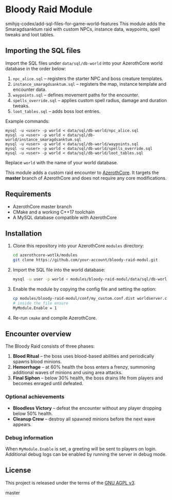 # Bloody Raid Module

smihjq-codex/add-sql-files-for-game-world-features
This module adds the Smaragdsanktum raid with custom NPCs, instance data, waypoints, spell tweaks and loot tables.

## Importing the SQL files

Import the SQL files under `data/sql/db-world` into your AzerothCore world database in the order below:

1. `npc_alice.sql` – registers the starter NPC and boss creature templates.
2. `instance_smaragdsanktum.sql` – registers the map, instance template and encounter data.
3. `waypoints.sql` – defines movement paths for the encounter.
4. `spells_override.sql` – applies custom spell radius, damage and duration tweaks.
5. `loot_tables.sql` – adds boss loot entries.

Example commands:

```
mysql -u <user> -p world < data/sql/db-world/npc_alice.sql
mysql -u <user> -p world < data/sql/db-world/instance_smaragdsanktum.sql
mysql -u <user> -p world < data/sql/db-world/waypoints.sql
mysql -u <user> -p world < data/sql/db-world/spells_override.sql
mysql -u <user> -p world < data/sql/db-world/loot_tables.sql
```

Replace `world` with the name of your world database.

This module adds a custom raid encounter to [AzerothCore](https://www.azerothcore.org).
It targets the **master** branch of AzerothCore and does not require any core modifications.

## Requirements
* AzerothCore master branch
* CMake and a working C++17 toolchain
* A MySQL database compatible with AzerothCore

## Installation
1. Clone this repository into your AzerothCore `modules` directory:
   ```bash
   cd azerothcore-wotlk/modules
   git clone https://github.com/your-account/bloody-raid-modul.git
   ```
2. Import the SQL file into the world database:
   ```bash
   mysql -u user -p world < modules/bloody-raid-modul/data/sql/db-world/skeleton_module_acore_string.sql
   ```
3. Enable the module by copying the config file and setting the option:
   ```bash
   cp modules/bloody-raid-modul/conf/my_custom.conf.dist worldserver.conf.d/my_custom.conf
   # inside the file ensure
   MyModule.Enable = 1
   ```
4. Re-run `cmake` and compile AzerothCore.

## Encounter overview
The Bloody Raid consists of three phases:

1. **Blood Ritual** – the boss uses blood-based abilities and periodically spawns blood minions.
2. **Hemorrhage** – at 60% health the boss enters a frenzy, summoning additional waves of minions and using area attacks.
3. **Final Siphon** – below 30% health, the boss drains life from players and becomes enraged until defeated.

### Optional achievements
* **Bloodless Victory** – defeat the encounter without any player dropping below 50% health.
* **Cleanup Crew** – destroy all spawned minions before the next wave appears.

### Debug information
When `MyModule.Enable` is set, a greeting will be sent to players on login. Additional debug logs can be enabled by running the server in debug mode.

## License
This project is released under the terms of the [GNU AGPL v3](LICENSE).

master
